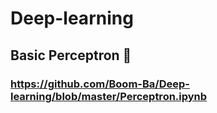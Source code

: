 # Deep-learning

## Basic Perceptron 🔗

### https://github.com/Boom-Ba/Deep-learning/blob/master/Perceptron.ipynb
